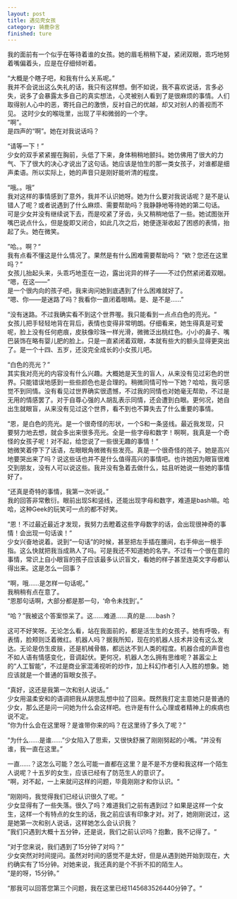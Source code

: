 ```yaml
---
layout: post
title: 遇见壳女孩
category: 骑鹿杂言
finished: ture
---
```


我的面前有一个似乎在等待着谁的女孩。她的眉毛稍稍下凝，紧闭双眼，乖巧地努着嘴偏着头，应是在仔细倾听着。

“大概是个瞎子吧，和我有什么关系呢。”<br>
我并不会说出这么失礼的话，我只有这样想。倒不如说，我不喜欢说话，言多必失，说多了会暴露太多自己的真实想法，心灵被别人看到了是很麻烦的事情。人们取得别人心中的恶，寄托自己的激愤，反衬自己的优越，却又对别人的善视而不见。
这时少女的喉咙里，出现了平和微弱的一个字。<br>
“啊”。<br>
是四声的“啊”。她在对我说话吗？<br>

“请等一下！”<br>
少女的双手紧紧握在胸前，头低了下来，身体稍稍地颤抖。她仿佛用了很大的力气、下了很大的决心才说出了这句话。她应该是怕生的那一类女孩子，对谁都是细声柔语。所以实际上，她的声音只是刚好能听清的程度。

“哦。。哦”<br>
我对这样的事情感到了意外，我并不认识她呀。她为什么要对我说话呢？是不是认错人了呢？或者说遇到了什么麻烦、需要帮助吗？我静静地等待她的第二句话。<br>
可是少女并没有继续说下去，而是咬紧了牙齿，头又稍稍地低了一些。她试图张开嘴巴说点什么，但是旋即又闭合，如此几次之后，她便逐渐收起了困惑的表情，抬起了头。她在微笑。<br>

”哈。。啊？“<br>
我有点看不懂这是什么情况了。果然是有什么困难需要帮助吗？
”欸？您还在这里吗？“<br>
女孩儿抬起头来，头乖巧地歪在一边，露出诧异的样子——不过仍然紧闭着双眼。<br>
“嗯，在这——”<br>
是一个很内向的孩子吧，我来询问她到底遇到了什么困难就好了。<br>
“嗯、你——是迷路了吗？我看你一直闭着眼睛。是、是不是……”

“没有迷路。不过我确实看不到这个世界喔。我只能看到一点点白色的亮光。“<br>
女孩儿把手轻轻地背在背后，表情也变得非常明朗。仔细看来，她生得真是可爱呢，脸上没有任何疤痕，皮肤像珍珠一样光滑，微微泛出桃红色。小小的鼻子、嘴巴装饰在略有婴儿肥的脸上。只是一直紧闭着双眼，本就有些大的额头显得更突出了。是一个十四、五岁，还没完全成长的小女孩儿吧。

“白色的亮光？”<br>
其实我对亮光的内容没有什么兴趣。大概她是天生的盲人，从来没有见过彩色的世界。只能错误地感到一些些颜色也是合理的。稍微同情可怜一下她？哈哈，我可感觉不到同情。没有看见过世界确实很遗憾，不过我的同情也对她毫无帮助，不过是无用的情感罢了。对于自尊心强的人胡乱表示同情，还会遭到白眼。更何况，她自出生就眼盲，从来没有见过这个世界，看不到也不算失去了什么重要的事情。

“恩，是白色的亮光。是一个很奇怪的形状，一个S和一条竖线。最近我发现，只要努力地去想，就会多出来很多亮光。全是一些字母和数字！啊啊，我真是一个奇怪的女孩子呢！对不起，给您说了一些很无趣的事情！“<br>
她微笑着停下了话语，左眼眼角微微有些发亮。真是一个很奇怪的孩子。她是高兴地要哭出来了吗？说这些话也并不是什么值得高兴的事情吧。也许她因为眼盲很难交到朋友，没有人可以说这些。我并没有急着去做什么，姑且听她说一些她的事情好了。

“还真是奇特的事情，我第一次听说。”<br>
我的回答非常敷衍。眼前出现S和竖线，还能出现字母和数字，难道是bash嘛。哈哈，这种Geek的玩笑可一点的都不好笑。

“恩！不过最近最近才发现，我努力去瞪着这些字母数字的话，会出现很神奇的事情！会出现一句话诶！“<br>
少女兴奋地说着。说到“一句话”的时候，甚至把左手插在腰间，右手伸出一根手指。这么快就把我当成熟人了吗。可是我还不知道她的名字。不过有一个很在意的事情，常识上自小眼盲的孩子应该最多认识盲文，看她的样子甚至连英文字母都认得出来。这是怎么一回事？<br>

“啊，哦……是怎样一句话呢。”<br>
我稍稍有点在意了。<br>
“恩那句话啊，大部分都是那一句，‘命令未找到’。”<br>

“哈？”我被这个答案惊呆了。这……难道……真的是……bash？

这可不好笑呀。无论怎么看，站在我面前的，都是活生生的女孩子。她有呼吸，有表情，脸颊则泛着微红。机器人吗？据我所知，现在的机器人技术并没有这么发达。无论是仿生皮肤，还是机械骨骼，都远达不到人类的程度。机器合成的声音也不如人语有情感变化，音调起伏。更何况，机器人怎么拥有思维呢？甚嚣尘上的“人工智能”，不过是商业家混淆视听的炒作，加上科幻作者引人入胜的想象。她应该就是一个普通的盲眼女孩子。

“真好，这还是我第一次和别人说话。”<br>
少女用温柔安和的语调把我从胡思乱想中拉了回来。既然我打定主意她只是普通的少女，那么还是问一问她为什么会这样吧。也许是有什么心理或者精神上的疾病也说不定。<br>
“你为什么会在这里呀？是谁带你来的吗？在这里待了多久了呢？”

“为什么……是谁……”少女陷入了思索，又很快舒展了刚刚努起的小嘴。“并没有谁，我一直在这里。”

一直……？这怎么可能？怎么可能一直都在这里？是不是不方便和我这样一个陌生人说呢？十五岁的女生，应该已经有了防范生人的意识了。<br>
“啊，对不起，一上来就问这样的问题，毕竟刚刚才和你认识。“

”刚刚吗，我觉得我们已经认识很久了呢。“<br>
少女显得有了一些失落。很久了吗？难道我们之前有遇到过？如果是这样一个女生，这样一个有特点的女生的话，我之前应该有印象才对。对了，她刚刚说过，这是她第一次和别人说话，这样她怎么会认识我？<br>
”我们只遇到大概十五分钟，还是说，我们之前认识吗？抱歉，我不记得了。“

“对于您来说，我们遇到了15分钟了对吗？”<br>
少女突然对时间提问。虽然对时间的感觉不是太好，但是从遇到她开始到现在，大约确实有了15分钟。对她来说，我还真的是个不折不扣的陌生人。<br>
“是的呀，15分钟。”

“那我可以回答您第三个问题，我在这里已经1145683526440分钟了。“

